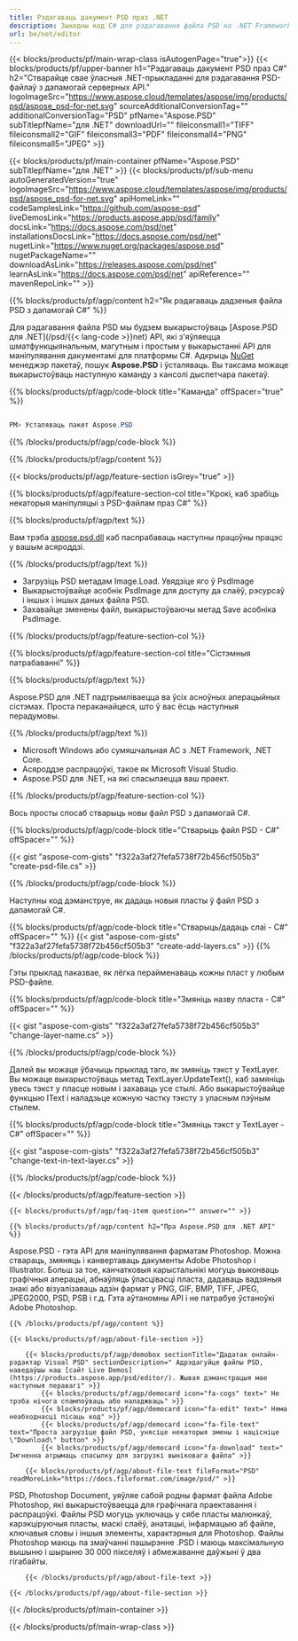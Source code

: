 ```yaml
---
title: Рэдагаваць дакумент PSD праз .NET
description: Зыходны код C# для рэдагавання файла PSD на .NET Framework, .NET Core.
url: be/net/editor
---
```


{{< blocks/products/pf/main-wrap-class isAutogenPage="true">}}
{{< blocks/products/pf/upper-banner h1="Рэдагаваць дакумент PSD праз C#" h2="Стварайце свае ўласныя .NET-прыкладанні для рэдагавання PSD-файлаў з дапамогай серверных API." logoImageSrc="https://www.aspose.cloud/templates/aspose/img/products/psd/aspose_psd-for-net.svg" sourceAdditionalConversionTag="" additionalConversionTag="PSD" pfName="Aspose.PSD" subTitlepfName="для .NET" downloadUrl="" fileiconsmall1="TIFF" fileiconsmall2="GIF" fileiconsmall3="PDF" fileiconsmall4="PNG" fileiconsmall5="JPEG" >}}

{{< blocks/products/pf/main-container pfName="Aspose.PSD" subTitlepfName="для .NET" >}}
{{< blocks/products/pf/sub-menu autoGeneratedVersion="true" logoImageSrc="https://www.aspose.cloud/templates/aspose/img/products/psd/aspose_psd-for-net.svg" apiHomeLink="" codeSamplesLink="https://github.com/aspose-psd" liveDemosLink="https://products.aspose.app/psd/family" docsLink="https://docs.aspose.com/psd/net" installationsDocsLink="https://docs.aspose.com/psd/net" nugetLink="https://www.nuget.org/packages/aspose.psd" nugetPackageName="" downloadAsLink="https://releases.aspose.com/psd/net" learnAsLink="https://docs.aspose.com/psd/net" apiReference="" mavenRepoLink="" >}}

{{% blocks/products/pf/agp/content h2="Як рэдагаваць дадзеныя файла PSD з дапамогай C#" %}}

 Для рэдагавання файла PSD мы будзем выкарыстоўваць
 [Aspose.PSD для .NET](/psd/{{< lang-code >}}net)
 API, які з'яўляецца шматфункцыянальным, магутным і простым у выкарыстанні API для маніпулявання дакументамі для платформы C#. Адкрыць
 [NuGet](https://www.nuget.org/packages/aspose.psd)
 менеджэр пакетаў, пошук
 **Aspose.PSD**
 і ўсталяваць. Вы таксама можаце выкарыстоўваць наступную каманду з кансолі дыспетчара пакетаў.

{{% blocks/products/pf/agp/code-block title="Каманда" offSpacer="true" %}}

``` cs

PM> Усталяваць пакет Aspose.PSD

```

{{% /blocks/products/pf/agp/code-block %}}

{{% /blocks/products/pf/agp/content %}}

{{< blocks/products/pf/agp/feature-section isGrey="true" >}}

{{% blocks/products/pf/agp/feature-section-col title="Крокі, каб зрабіць некаторыя маніпуляцыі з PSD-файлам праз C#" %}}

{{% blocks/products/pf/agp/text %}}

 Вам трэба
 [aspose.psd.dll](https://releases.aspose.com/psd/net)
 каб паспрабаваць наступны працоўны працэс у вашым асяроддзі.

{{% /blocks/products/pf/agp/text %}}

+ Загрузіць PSD метадам Image.Load. Увядзіце яго ў PsdImage
+ Выкарыстоўвайце асобнік PsdImage для доступу да слаёў, рэсурсаў і іншых і іншых даных файла PSD.
+ Захавайце зменены файл, выкарыстоўваючы метад Save асобніка PsdImage.

{{% /blocks/products/pf/agp/feature-section-col %}}

{{% blocks/products/pf/agp/feature-section-col title="Сістэмныя патрабаванні" %}}

{{% blocks/products/pf/agp/text %}}

 Aspose.PSD для .NET падтрымліваецца ва ўсіх асноўных аперацыйных сістэмах. Проста пераканайцеся, што ў вас ёсць наступныя перадумовы.

{{% /blocks/products/pf/agp/text %}}

- Microsoft Windows або сумяшчальная АС з .NET Framework, .NET Core.
- Асяроддзе распрацоўкі, такое як Microsoft Visual Studio.
- Aspose.PSD для .NET, на які спасылаецца ваш праект.

{{% /blocks/products/pf/agp/feature-section-col %}}


Вось просты спосаб стварыць новы файл PSD з дапамогай C#.
<!-- CODE-BLOCK -->
{{% blocks/products/pf/agp/code-block title="Стварыць файл PSD - C#" offSpacer="" %}}

{{< gist "aspose-com-gists" "f322a3af27fefa5738f72b456cf505b3" "create-psd-file.cs" >}}

{{% /blocks/products/pf/agp/code-block %}}


Наступны код дэманструе, як дадаць новыя пласты ў файл PSD з дапамогай C#.
<!-- CODE-BLOCK -->
{{% blocks/products/pf/agp/code-block title="Стварыць/дадаць слаі - C#" offSpacer="" %}}
{{< gist "aspose-com-gists" "f322a3af27fefa5738f72b456cf505b3" "create-add-layers.cs" >}}
{{% /blocks/products/pf/agp/code-block %}}


Гэты прыклад паказвае, як лёгка перайменаваць кожны пласт у любым PSD-файле.
<!-- CODE-BLOCK -->
{{% blocks/products/pf/agp/code-block title="Змяніць назву пласта - C#" offSpacer="" %}}

{{< gist "aspose-com-gists" "f322a3af27fefa5738f72b456cf505b3" "change-layer-name.cs" >}}

{{% /blocks/products/pf/agp/code-block %}}


Далей вы можаце ўбачыць прыклад таго, як змяніць тэкст у TextLayer. Вы можаце выкарыстоўваць метад TextLayer.UpdateText(), каб замяніць увесь тэкст у пласце новым і захаваць усе стылі.
Або выкарыстоўвайце функцыю IText і наладзьце кожную частку тэксту з уласным пэўным стылем.
<!-- CODE-BLOCK -->
{{% blocks/products/pf/agp/code-block title="Змяніць тэкст у TextLayer - C#" offSpacer="" %}}

{{< gist "aspose-com-gists" "f322a3af27fefa5738f72b456cf505b3" "change-text-in-text-layer.cs" >}}

{{% /blocks/products/pf/agp/code-block %}}

{{< /blocks/products/pf/agp/feature-section >}}

    {{< blocks/products/pf/agp/faq-item question="" answer="" >}}
 

<!-- aboutfile Starts -->

    {{% blocks/products/pf/agp/content h2="Пра Aspose.PSD для .NET API" %}}

 Aspose.PSD - гэта API для маніпулявання фарматам Photoshop. Можна ствараць, змяняць і канвертаваць дакументы Adobe Photoshop і Illustrator. Больш за тое, канчатковыя карыстальнікі могуць выконваць графічныя аперацыі, абнаўляць ўласцівасці пласта, дадаваць вадзяныя знакі або візуалізаваць адзін фармат у PNG, GIF, BMP, TIFF, JPEG, JPEG2000, PSD, PSB і г.д. Гэта аўтаномны API і не патрабуе ўстаноўкі Adobe Photoshop.



    {{% /blocks/products/pf/agp/content %}}

    {{< blocks/products/pf/agp/about-file-section >}}

        {{< blocks/products/pf/agp/demobox sectionTitle="Дадатак онлайн-рэдактар ​​Visual PSD" sectionDescription=" Адрэдагуйце файлы PSD, наведаўшы наш [сайт Live Demos] (https://products.aspose.app/psd/editor/). Жывая дэманстрацыя мае наступныя перавагі" >}}
            {{< blocks/products/pf/agp/democard icon="fa-cogs" text=" Не трэба нічога спампоўваць або наладжваць" >}}
            {{< blocks/products/pf/agp/democard icon="fa-edit" text=" Няма неабходнасці пісаць код" >}}
            {{< blocks/products/pf/agp/democard icon="fa-file-text" text="Проста загрузіце файл PSD, унясіце некаторыя змены і націсніце \"Download\" button" >}}
            {{< blocks/products/pf/agp/democard icon="fa-download" text=" Імгненна атрымаць спасылку для загрузкі выніковага файла" >}}

        {{< blocks/products/pf/agp/about-file-text fileFormat="PSD" readMoreLink="https://docs.fileformat.com/image/psd/" >}}
PSD, Photoshop Document, уяўляе сабой родны фармат файла Adobe Photoshop, які выкарыстоўваецца для графічнага праектавання і распрацоўкі. Файлы PSD могуць уключаць у сябе пласты малюнкаў, карэкціруючыя пласты, маскі слаёў, анатацыі, інфармацыю аб файле, ключавыя словы і іншыя элементы, характэрныя для Photoshop. Файлы Photoshop маюць па змаўчанні пашырэнне .PSD і маюць максімальную вышыню і шырыню 30 000 пікселяў і абмежаванне даўжыні ў два гігабайты.

        {{< /blocks/products/pf/agp/about-file-text >}}

    {{< /blocks/products/pf/agp/about-file-section >}}

<!-- aboutfile Ends -->

{{< /blocks/products/pf/main-container >}}
    
{{< /blocks/products/pf/main-wrap-class >}}
